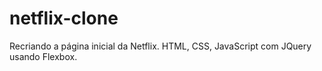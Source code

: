 # netflix-clone
Recriando a página inicial da Netflix. HTML, CSS, JavaScript com JQuery usando Flexbox. 

